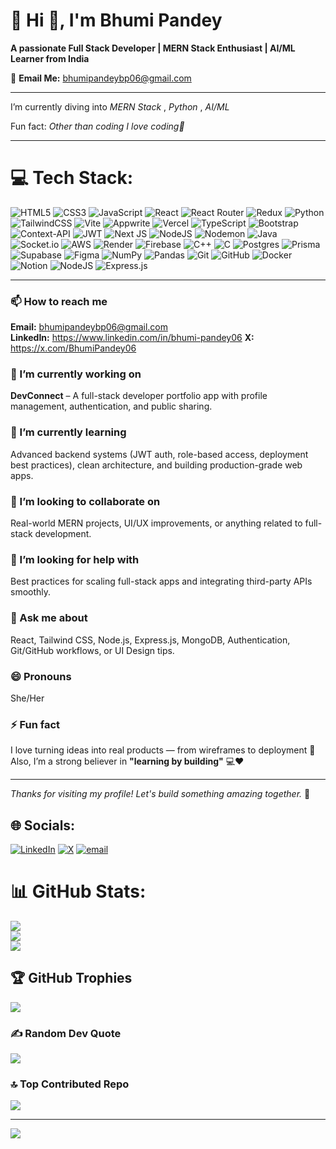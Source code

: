 # 💫 Hi 👋, I'm Bhumi Pandey  
**A passionate Full Stack Developer | MERN Stack Enthusiast | AI/ML Learner from India**

📧 **Email Me:** bhumipandeybp06@gmail.com  

---

I’m currently diving into  *MERN Stack* , *Python* , *AI/ML*

Fun fact: *Other than coding I love coding🧼*


---

# 💻 Tech Stack:
![HTML5](https://img.shields.io/badge/html5-%23E34F26.svg?style=for-the-badge&logo=html5&logoColor=white) ![CSS3](https://img.shields.io/badge/css3-%231572B6.svg?style=for-the-badge&logo=css3&logoColor=white) ![JavaScript](https://img.shields.io/badge/javascript-%23323330.svg?style=for-the-badge&logo=javascript&logoColor=%23F7DF1E) ![React](https://img.shields.io/badge/react-%2320232a.svg?style=for-the-badge&logo=react&logoColor=%2361DAFB) ![React Router](https://img.shields.io/badge/React_Router-CA4245?style=for-the-badge&logo=react-router&logoColor=white) ![Redux](https://img.shields.io/badge/redux-%23593d88.svg?style=for-the-badge&logo=redux&logoColor=white) ![Python](https://img.shields.io/badge/python-3670A0?style=for-the-badge&logo=python&logoColor=ffdd54) ![TailwindCSS](https://img.shields.io/badge/tailwindcss-%2338B2AC.svg?style=for-the-badge&logo=tailwind-css&logoColor=white) ![Vite](https://img.shields.io/badge/vite-%23646CFF.svg?style=for-the-badge&logo=vite&logoColor=white) ![Appwrite](https://img.shields.io/badge/Appwrite-%23FD366E.svg?style=for-the-badge&logo=appwrite&logoColor=white) ![Vercel](https://img.shields.io/badge/vercel-%23000000.svg?style=for-the-badge&logo=vercel&logoColor=white) ![TypeScript](https://img.shields.io/badge/typescript-%23007ACC.svg?style=for-the-badge&logo=typescript&logoColor=white) ![Bootstrap](https://img.shields.io/badge/bootstrap-%238511FA.svg?style=for-the-badge&logo=bootstrap&logoColor=white) ![Context-API](https://img.shields.io/badge/Context--Api-000000?style=for-the-badge&logo=react) ![JWT](https://img.shields.io/badge/JWT-black?style=for-the-badge&logo=JSON%20web%20tokens) ![Next JS](https://img.shields.io/badge/Next-black?style=for-the-badge&logo=next.js&logoColor=white) ![NodeJS](https://img.shields.io/badge/node.js-6DA55F?style=for-the-badge&logo=node.js&logoColor=white) ![Nodemon](https://img.shields.io/badge/NODEMON-%23323330.svg?style=for-the-badge&logo=nodemon&logoColor=%BBDEAD)  ![Java](https://img.shields.io/badge/java-%23ED8B00.svg?style=for-the-badge&logo=openjdk&logoColor=white)  ![Socket.io](https://img.shields.io/badge/Socket.io-black?style=for-the-badge&logo=socket.io&badgeColor=010101) ![AWS](https://img.shields.io/badge/AWS-%23FF9900.svg?style=for-the-badge&logo=amazon-aws&logoColor=white) ![Render](https://img.shields.io/badge/Render-%46E3B7.svg?style=for-the-badge&logo=render&logoColor=white) ![Firebase](https://img.shields.io/badge/firebase-%23039BE5.svg?style=for-the-badge&logo=firebase) ![C++](https://img.shields.io/badge/c++-%2300599C.svg?style=for-the-badge&logo=c%2B%2B&logoColor=white) ![C](https://img.shields.io/badge/c-%2300599C.svg?style=for-the-badge&logo=c&logoColor=white) ![Postgres](https://img.shields.io/badge/postgres-%23316192.svg?style=for-the-badge&logo=postgresql&logoColor=white) ![Prisma](https://img.shields.io/badge/Prisma-3982CE?style=for-the-badge&logo=Prisma&logoColor=white) ![Supabase](https://img.shields.io/badge/Supabase-3ECF8E?style=for-the-badge&logo=supabase&logoColor=white) ![Figma](https://img.shields.io/badge/figma-%23F24E1E.svg?style=for-the-badge&logo=figma&logoColor=white) ![NumPy](https://img.shields.io/badge/numpy-%23013243.svg?style=for-the-badge&logo=numpy&logoColor=white) ![Pandas](https://img.shields.io/badge/pandas-%23150458.svg?style=for-the-badge&logo=pandas&logoColor=white) ![Git](https://img.shields.io/badge/git-%23F05033.svg?style=for-the-badge&logo=git&logoColor=white) ![GitHub](https://img.shields.io/badge/github-%23121011.svg?style=for-the-badge&logo=github&logoColor=white) ![Docker](https://img.shields.io/badge/docker-%230db7ed.svg?style=for-the-badge&logo=docker&logoColor=white) ![Notion](https://img.shields.io/badge/Notion-%23000000.svg?style=for-the-badge&logo=notion&logoColor=white) ![NodeJS](https://img.shields.io/badge/node.js-6DA55F?style=for-the-badge&logo=node.js&logoColor=white) ![Express.js](https://img.shields.io/badge/express.js-%23404d59.svg?style=for-the-badge&logo=express&logoColor=%2361DAFB)

--- 

### 📫 How to reach me
**Email:** bhumipandeybp06@gmail.com  
**LinkedIn:** https://www.linkedin.com/in/bhumi-pandey06
**X:** https://x.com/BhumiPandey06

### 🔭 I’m currently working on
**DevConnect** – A full-stack developer portfolio app with profile management, authentication, and public sharing.  

### 🌱 I’m currently learning
Advanced backend systems (JWT auth, role-based access, deployment best practices), clean architecture, and building production-grade web apps.

### 👯 I’m looking to collaborate on
Real-world MERN projects, UI/UX improvements, or anything related to full-stack development.

### 🤔 I’m looking for help with
Best practices for scaling full-stack apps and integrating third-party APIs smoothly.

### 💬 Ask me about
React, Tailwind CSS, Node.js, Express.js, MongoDB, Authentication, Git/GitHub workflows, or UI Design tips.

### 😄 Pronouns
She/Her

### ⚡ Fun fact
I love turning ideas into real products — from wireframes to deployment 🚀  
Also, I’m a strong believer in **"learning by building"** 💻❤️

---

_Thanks for visiting my profile! Let's build something amazing together._ 🌟

## 🌐 Socials:
[![LinkedIn](https://img.shields.io/badge/LinkedIn-%230077B5.svg?logo=linkedin&logoColor=white)](https://linkedin.com/in/bhumi-pandey06) [![X](https://img.shields.io/badge/X-black.svg?logo=X&logoColor=white)](https://x.com/BhumiPandey06) [![email](https://img.shields.io/badge/Email-D14836?logo=gmail&logoColor=white)](mailto:bhumipandeybp06@gmail.com) 

# 📊 GitHub Stats:
![](https://github-readme-stats.vercel.app/api?username=bhumipandey06&theme=dark&hide_border=false&include_all_commits=false&count_private=false)<br/>
![](https://nirzak-streak-stats.vercel.app/?user=bhumipandey06&theme=dark&hide_border=false)<br/>
![](https://github-readme-stats.vercel.app/api/top-langs/?username=bhumipandey06&theme=dark&hide_border=false&include_all_commits=false&count_private=false&layout=compact)

## 🏆 GitHub Trophies
![](https://github-profile-trophy.vercel.app/?username=bhumipandey06&theme=radical&no-frame=false&no-bg=true&margin-w=4)

### ✍️ Random Dev Quote
![](https://quotes-github-readme.vercel.app/api?type=horizontal&theme=radical)

### 🔝 Top Contributed Repo
![](https://github-contributor-stats.vercel.app/api?username=bhumipandey06&limit=5&theme=dark&combine_all_yearly_contributions=true)

---
[![](https://visitcount.itsvg.in/api?id=bhumipandey06&icon=0&color=0)](https://visitcount.itsvg.in)

<!-- Proudly created with GPRM ( https://gprm.itsvg.in ) -->
